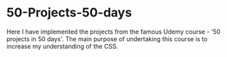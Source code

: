 # 50-Projects-50-days
Here I have implemented the projects from the famous Udemy course - '50 projects in 50 days'. The main purpose of undertaking this course is to increase my understanding of the CSS.
